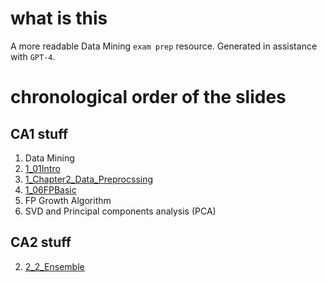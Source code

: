 # what is this

A more readable Data Mining `exam prep` resource. Generated in assistance with `GPT-4`.

# chronological order of the slides

## CA1 stuff

1. Data Mining
2. [1_01Intro](./1_01Intro.md)
3. [1_Chapter2_Data_Preprocssing](./1_Chapter2_Data_Preprocssing.md)
4. [1_06FPBasic](./1_06FPBasic.md)
5. FP Growth Algorithm
6. SVD and Principal components
   analysis (PCA)

## CA2 stuff

2. [2_2_Ensemble](./2_2_Ensemble.md)
